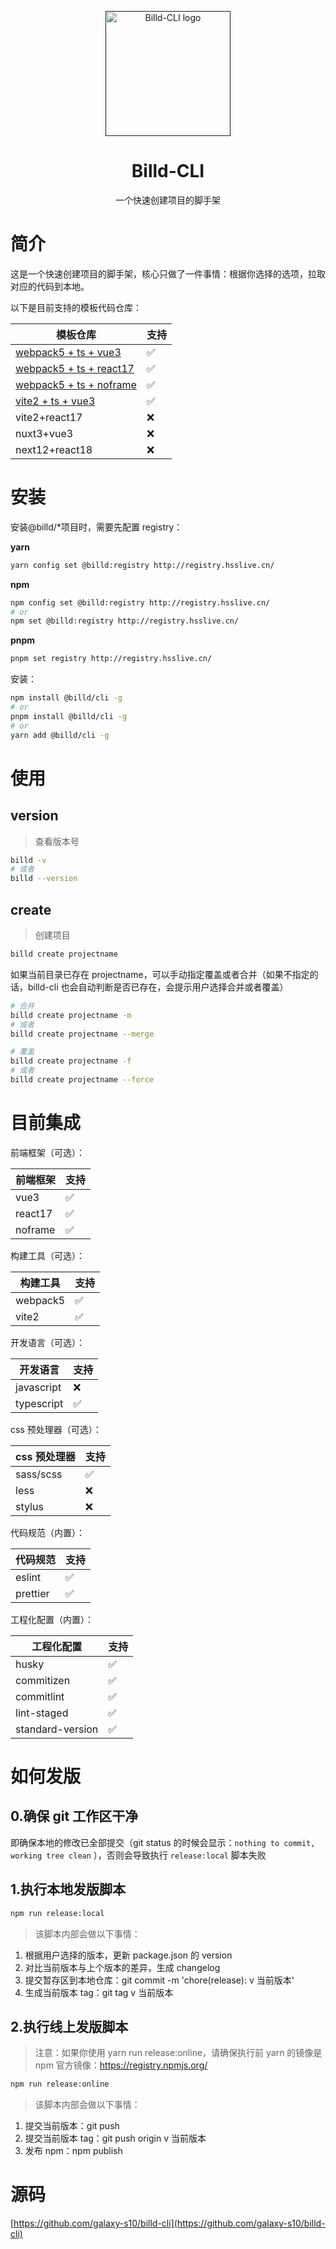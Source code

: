 <p align="center">
  <a href="">
    <img
      width="200"
      src="https://resource.hsslive.cn/image/1613141138717Billd.webp"
      alt="Billd-CLI logo"
    />
  </a>
</p>

<h1 align="center">
  Billd-CLI
</h1>

<p align="center">
一个快速创建项目的脚手架
</p>

# 简介

这是一个快速创建项目的脚手架，核心只做了一件事情：根据你选择的选项，拉取对应的代码到本地。

以下是目前支持的模板代码仓库：

| 模板仓库                                                                                     | 支持 |
| -------------------------------------------------------------------------------------------- | ---- |
| [webpack5 + ts + vue3](https://github.com/galaxy-s10/vue3-webpack5-template)                 | ✅   |
| [webpack5 + ts + react17](https://github.com/galaxy-s10/react17-webpack5-template)           | ✅   |
| [webpack5 + ts + noframe](https://github.com/galaxy-s10/webpack5-multi-page-template)        | ✅   |
| [vite2 + ts + vue3](https://github.com/galaxy-s10/vue3-webpack5-template/tree/vite2-version) | ✅   |
| vite2+react17                                                                                | ❌   |
| nuxt3+vue3                                                                                   | ❌   |
| next12+react18                                                                               | ❌   |

# 安装

安装@billd/\*项目时，需要先配置 registry：

**yarn**

```sh
yarn config set @billd:registry http://registry.hsslive.cn/
```

**npm**

```sh
npm config set @billd:registry http://registry.hsslive.cn/
# or
npm set @billd:registry http://registry.hsslive.cn/
```

**pnpm**

```sh
pnpm set registry http://registry.hsslive.cn/
```

安装：

```sh
npm install @billd/cli -g
# or
pnpm install @billd/cli -g
# or
yarn add @billd/cli -g
```

# 使用

## version

> 查看版本号

```sh
billd -v
# 或者
billd --version
```

## create

> 创建项目

```sh
billd create projectname
```

如果当前目录已存在 projectname，可以手动指定覆盖或者合并（如果不指定的话，billd-cli 也会自动判断是否已存在，会提示用户选择合并或者覆盖）

```sh
# 合并
billd create projectname -m
# 或者
billd create projectname --merge
```

```sh
# 覆盖
billd create projectname -f
# 或者
billd create projectname --force
```

# 目前集成

前端框架（可选）：

| 前端框架 | 支持 |
| -------- | ---- |
| vue3     | ✅   |
| react17  | ✅   |
| noframe  | ✅   |

构建工具（可选）：

| 构建工具 | 支持 |
| -------- | ---- |
| webpack5 | ✅   |
| vite2    | ✅   |

开发语言（可选）：

| 开发语言   | 支持 |
| ---------- | ---- |
| javascript | ❌   |
| typescript | ✅   |

css 预处理器（可选）：

| css 预处理器 | 支持 |
| ------------ | ---- |
| sass/scss    | ✅   |
| less         | ❌   |
| stylus       | ❌   |

代码规范（内置）：

| 代码规范 | 支持 |
| -------- | ---- |
| eslint   | ✅   |
| prettier | ✅   |

工程化配置（内置）：

| 工程化配置       | 支持 |
| ---------------- | ---- |
| husky            | ✅   |
| commitizen       | ✅   |
| commitlint       | ✅   |
| lint-staged      | ✅   |
| standard-version | ✅   |

# 如何发版

## 0.确保 git 工作区干净

即确保本地的修改已全部提交（git status 的时候会显示：`nothing to commit, working tree clean` ），否则会导致执行 `release:local` 脚本失败

## 1.执行本地发版脚本

```sh
npm run release:local
```

> 该脚本内部会做以下事情：

1. 根据用户选择的版本，更新 package.json 的 version
2. 对比当前版本与上个版本的差异，生成 changelog
3. 提交暂存区到本地仓库：git commit -m 'chore(release): v 当前版本'
4. 生成当前版本 tag：git tag v 当前版本

## 2.执行线上发版脚本

> 注意：如果你使用 yarn run release:online，请确保执行前 yarn 的镜像是 npm 官方镜像：https://registry.npmjs.org/

```sh
npm run release:online
```

> 该脚本内部会做以下事情：

1. 提交当前版本：git push
2. 提交当前版本 tag：git push origin v 当前版本
3. 发布 npm：npm publish

# 源码

[https://github.com/galaxy-s10/billd-cli](https://github.com/galaxy-s10/billd-cli)
